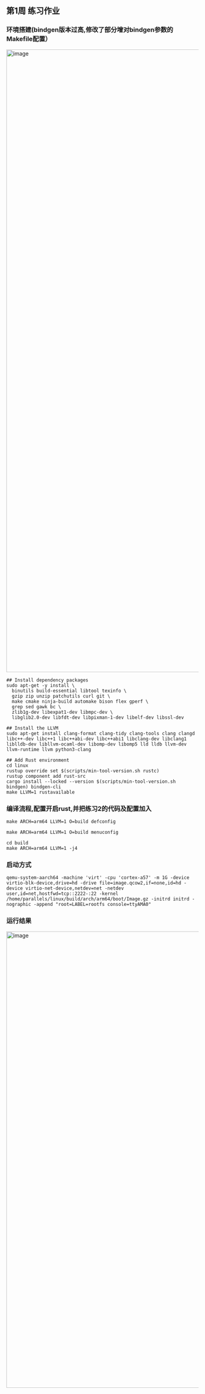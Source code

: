 ## 第1周 练习作业

### 环境搭建(bindgen版本过高,修改了部分增对bindgen参数的Makefile配置）
<img width="1633" alt="image" src="https://github.com/xxkeming/rust/assets/11630632/3a04cfab-e44a-4f5a-9198-f983c7ba8ea4">

```
## Install dependency packages
sudo apt-get -y install \
  binutils build-essential libtool texinfo \
  gzip zip unzip patchutils curl git \
  make cmake ninja-build automake bison flex gperf \
  grep sed gawk bc \
  zlib1g-dev libexpat1-dev libmpc-dev \
  libglib2.0-dev libfdt-dev libpixman-1-dev libelf-dev libssl-dev

## Install the LLVM
sudo apt-get install clang-format clang-tidy clang-tools clang clangd libc++-dev libc++1 libc++abi-dev libc++abi1 libclang-dev libclang1 liblldb-dev libllvm-ocaml-dev libomp-dev libomp5 lld lldb llvm-dev llvm-runtime llvm python3-clang

## Add Rust environment
cd linux
rustup override set $(scripts/min-tool-version.sh rustc)
rustup component add rust-src
cargo install --locked --version $(scripts/min-tool-version.sh bindgen) bindgen-cli
make LLVM=1 rustavailable
```

### 编译流程,配置开启rust,并把练习2的代码及配置加入
```
make ARCH=arm64 LLVM=1 O=build defconfig

make ARCH=arm64 LLVM=1 O=build menuconfig

cd build
make ARCH=arm64 LLVM=1 -j4
```

### 启动方式
```
qemu-system-aarch64 -machine 'virt' -cpu 'cortex-a57' -m 1G -device virtio-blk-device,drive=hd -drive file=image.qcow2,if=none,id=hd -device virtio-net-device,netdev=net -netdev user,id=net,hostfwd=tcp::2222-:22 -kernel /home/parallels/linux/build/arch/arm64/boot/Image.gz -initrd initrd -nographic -append "root=LABEL=rootfs console=ttyAMA0"

```

### 运行结果
<img width="1197" alt="image" src="https://github.com/xxkeming/rust/assets/11630632/73cae450-bf36-4d90-acdb-a0b61fd636d6">
